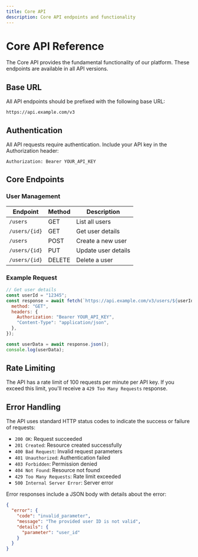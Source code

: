 ```yaml
---
title: Core API
description: Core API endpoints and functionality
---
```


# Core API Reference

The Core API provides the fundamental functionality of our platform. These endpoints are available in all API versions.

## Base URL

All API endpoints should be prefixed with the following base URL:

```
https://api.example.com/v3
```

## Authentication

All API requests require authentication. Include your API key in the Authorization header:

```
Authorization: Bearer YOUR_API_KEY
```

## Core Endpoints

### User Management

| Endpoint      | Method | Description         |
| ------------- | ------ | ------------------- |
| `/users`      | GET    | List all users      |
| `/users/{id}` | GET    | Get user details    |
| `/users`      | POST   | Create a new user   |
| `/users/{id}` | PUT    | Update user details |
| `/users/{id}` | DELETE | Delete a user       |

### Example Request

```javascript
// Get user details
const userId = "12345";
const response = await fetch(`https://api.example.com/v3/users/${userId}`, {
  method: "GET",
  headers: {
    Authorization: "Bearer YOUR_API_KEY",
    "Content-Type": "application/json",
  },
});

const userData = await response.json();
console.log(userData);
```

## Rate Limiting

The API has a rate limit of 100 requests per minute per API key. If you exceed this limit, you'll receive a
`429 Too Many Requests` response.

## Error Handling

The API uses standard HTTP status codes to indicate the success or failure of requests:

- `200 OK`: Request succeeded
- `201 Created`: Resource created successfully
- `400 Bad Request`: Invalid request parameters
- `401 Unauthorized`: Authentication failed
- `403 Forbidden`: Permission denied
- `404 Not Found`: Resource not found
- `429 Too Many Requests`: Rate limit exceeded
- `500 Internal Server Error`: Server error

Error responses include a JSON body with details about the error:

```json
{
  "error": {
    "code": "invalid_parameter",
    "message": "The provided user ID is not valid",
    "details": {
      "parameter": "user_id"
    }
  }
}
```
